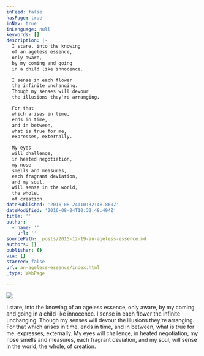 ```yaml
---
inFeed: false
hasPage: true
inNav: true
inLanguage: null
keywords: []
description: |-
  I stare, into the knowing 
  of an ageless essence,
  only aware,
  by my coming and going
  in a child like innocence. 

  I sense in each flower 
  the infinite unchanging.
  Though my senses will devour
  the illusions they're arranging.

  For that 
  which arises in time,
  ends in time,
  and in between,
  what is true for me,
  expresses, externally.

  My eyes 
  will challenge,
  in heated negotiation,  
  my nose 
  smells and measures,
  each fragrant deviation,
  and my soul,      
  will sense in the world,
  the whole,
  of creation. 
datePublished: '2016-08-24T10:32:48.860Z'
dateModified: '2016-08-24T10:32:48.494Z'
title: ''
author:
  - name: ''
    url: ''
sourcePath: _posts/2015-12-19-an-ageless-essence.md
authors: []
publisher: {}
via: {}
starred: false
url: an-ageless-essence/index.html
_type: WebPage

---
```

![](https://s3-us-west-2.amazonaws.com/the-grid-img/p/e604c94131f14b457843e531ca94af8b0b466de2.jpg)

I stare, into the knowing 
of an ageless essence,
only aware,
by my coming and going
in a child like innocence. 
I sense in each flower 
the infinite unchanging.
Though my senses will devour
the illusions they're arranging.
For that 
which arises in time,
ends in time,
and in between,
what is true for me,
expresses, externally.
My eyes 
will challenge,
in heated negotiation, 
my nose 
smells and measures,
each fragrant deviation,
and my soul, 
will sense in the world,
the whole,
of creation.